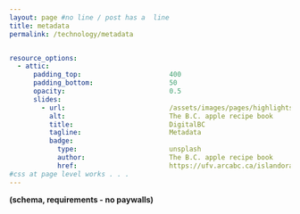 ```yaml
---
layout: page #no line / post has a  line
title: metadata
permalink: /technology/metadata


resource_options:
  - attic:
      padding_top:                      400
      padding_bottom:                   50
      opacity:                          0.5
      slides:
        - url:                          /assets/images/pages/highlights/apples.png
          alt:                          The B.C. apple recipe book
          title:                        DigitalBC
          tagline:                      Metadata
          badge:
            type:                       unsplash
            author:                     The B.C. apple recipe book
            href:                       https://ufv.arcabc.ca/islandora/object/ufv%253A18627
#css at page level works . . . 
---
```



<link rel="stylesheet" href="{{ site.baseurl }}/assets/css/adds.css">

**(schema, requirements - no paywalls)**


<br>
<br>

<br>

<br>

<br>

<br>

<br>